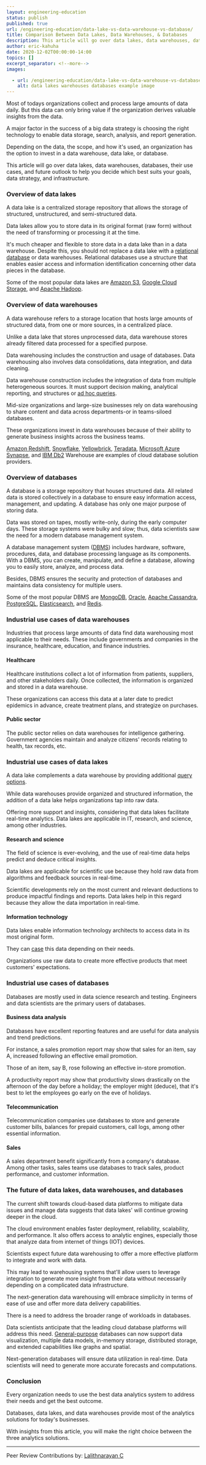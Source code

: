```yaml
---
layout: engineering-education
status: publish
published: true
url: /engineering-education/data-lake-vs-data-warehouse-vs-database/
title: Comparison Between Data Lakes, Data Warehouses, & Databases
description: This article will go over data lakes, data warehouses, databases, their use cases.
author: eric-kahuha
date: 2020-12-02T00:00:00-14:00
topics: []
excerpt_separator: <!--more-->
images:

  - url: /engineering-education/data-lake-vs-data-warehouse-vs-database/hero.jpg
    alt: data lakes warehouses databases example image
---
```

Most of todays organizations collect and process large amounts of data daily. But this data can only bring value if the organization derives valuable insights from the data.
<!--more-->
A major factor in the success of a big data strategy is choosing the right technology to enable data storage, search, analysis, and report generation.

Depending on the data, the scope, and how it's used, an organization has the option to invest in a data warehouse, data lake, or database.

This article will go over data lakes, data warehouses, databases, their use cases, and future outlook to help you decide which best suits your goals, data strategy, and infrastructure.

### Overview of data lakes
A data lake is a centralized storage repository that allows the storage of structured, unstructured, and semi-structured data.

Data lakes allow you to store data in its original format (raw form) without the need of transforming or processing it at the time.

It's much cheaper and flexible to store data in a data lake than in a data warehouse. Despite this, you should not replace a data lake with a [relational database](https://www.codecademy.com/articles/what-is-rdbms-sql#) or data warehouses. Relational databases use a structure that enables easier access and information identification concerning other data pieces in the database.

Some of the most popular data lakes are [Amazon S3](https://aws.amazon.com/s3/), [Google Cloud Storage](https://cloud.google.com/storage), and [Apache Hadoop](https://hadoop.apache.org/).

### Overview of data warehouses
A data warehouse refers to a storage location that hosts large amounts of structured data, from one or more sources, in a centralized place.

Unlike a data lake that stores unprocessed data, data warehouse stores already filtered data processed for a specified purpose.

Data warehousing includes the construction and usage of databases. Data warehousing also involves data consolidations, data integration, and data cleaning.

Data warehouse construction includes the integration of data from multiple heterogeneous sources. It must support decision making, analytical reporting, and structures or [ad hoc queries](https://www.techopedia.com/definition/30581/ad-hoc-query-sql-programming).

Mid-size organizations and large-size businesses rely on data warehousing to share content and data across departments-or in teams-siloed databases.

These organizations invest in data warehouses because of their ability to generate business insights across the business teams.

[Amazon Redshift](https://aws.amazon.com/redshift/), [Snowflake](https://www.snowflake.com/), [Yellowbrick](https://www.yellowbrick.com/), [Teradata](https://www.teradata.com/Products/Software/Database), [Microsoft Azure Synapse](https://azure.microsoft.com/en-us/services/synapse-analytics/), and [IBM Db2](https://www.ibm.com/support/knowledgecenter/SSCJDQ/com.ibm.swg.im.dashdb.doc/local_overview.html#) Warehouse are examples of cloud database solution providers.

### Overview of databases
A database is a storage repository that houses structured data. All related data is stored collectively in a database to ensure easy information access, management, and updating. A database has only one major purpose of storing data.

Data was stored on tapes, mostly write-only, during the early computer days. These storage systems were bulky and slow; thus, data scientists saw the need for a modern database management system.

A database management system ([DBMS](/engineering-education/understanding-dbms/)) includes hardware, software, procedures, data, and database processing language as its components. With a DBMS, you can create, manipulate, and define a database, allowing you to easily store, analyze, and process data.

Besides, DBMS ensures the security and protection of databases and maintains data consistency for multiple users.

Some of the most popular DBMS are [MongoDB](https://www.mongodb.com/), [Oracle](https://www.oracle.com/database/), [Apache Cassandra](http://cassandra.apache.org/), [PostgreSQL](https://www.postgresql.org/), [Elasticsearch](https://www.elastic.co/), and [Redis](https://redis.io/).

### Industrial use cases of data warehouses
Industries that process large amounts of data find data warehousing most applicable to their needs. These include governments and companies in the insurance, healthcare, education, and finance industries.

#### Healthcare
Healthcare institutions collect a lot of information from patients, suppliers, and other stakeholders daily. Once collected, the information is organized and stored in a data warehouse.

These organizations can access this data at a later date to predict epidemics in advance, create treatment plans, and strategize on purchases.

#### Public sector
The public sector relies on data warehouses for intelligence gathering. Government agencies maintain and analyze citizens' records relating to health, tax records, etc.

### Industrial use cases of data lakes
A data lake complements a data warehouse by providing additional [query options](https://docs.microsoft.com/en-us/odata/concepts/queryoptions-overview#).

While data warehouses provide organized and structured information, the addition of a data lake helps organizations tap into raw data.

Offering more support and insights, considering that data lakes facilitate real-time analytics. Data lakes are applicable in IT, research, and science, among other industries.

#### Research and science
The field of science is ever-evolving, and the use of real-time data helps predict and deduce critical insights.

Data lakes are applicable for scientific use because they hold raw data from algorithms and feedback sources in real-time.

Scientific developments rely on the most current and relevant deductions to produce impactful findings and reports. Data lakes help in this regard because they allow the data importation in real-time.

#### Information technology
Data lakes enable information technology architects to access data in its most original form.

They can [case](https://corrus.com/blog/docs/user-guide/corrus-basics/what-is-case-data/#) this data depending on their needs.

Organizations use raw data to create more effective products that meet customers' expectations.

### Industrial use cases of databases
Databases are mostly used in data science research and testing. Engineers and data scientists are the primary users of databases.

#### Business data analysis
Databases have excellent reporting features and are useful for data analysis and trend predictions.

For instance, a sales promotion report may show that sales for an item, say A, increased following an effective email promotion.

Those of an item, say B, rose following an effective in-store promotion.

A productivity report may show that productivity slows drastically on the afternoon of the day before a holiday; the employer might (deduce), that it's best to let the employees go early on the eve of holidays.

#### Telecommunication
Telecommunication companies use databases to store and generate customer bills, balances for prepaid customers, call logs, among other essential information.

#### Sales
A sales department benefit significantly from a company's database. Among other tasks, sales teams use databases to track sales, product performance, and customer information.

### The future of data lakes, data warehouses, and databases
The current shift towards cloud-based data platforms to mitigate data issues and manage data suggests that data lakes' will continue growing deeper in the cloud.

The cloud environment enables faster deployment, reliability, scalability, and performance. It also offers access to analytic engines, especially those that analyze data from internet of things (IOT) devices.

Scientists expect future data warehousing to offer a more effective platform to integrate and work with data.

This may lead to warehousing systems that'll allow users to leverage integration to generate more insight from their data without necessarily depending on a complicated data infrastructure.

The next-generation data warehousing will embrace simplicity in terms of ease of use and offer more data delivery capabilities.

There is a need to address the broader range of workloads in databases.

Data scientists anticipate that the leading cloud database platforms will address this need. [General-purpose](https://alison.com/learning/courses/236/topic-database-management-systems#) databases can now support data visualization, multiple data models, in-memory storage, distributed storage, and extended capabilities like graphs and spatial.

Next-generation databases will ensure data utilization in real-time. Data scientists will need to generate more accurate forecasts and computations.

### Conclusion
Every organization needs to use the best data analytics system to address their needs and get the best outcome.

Databases, data lakes, and data warehouses provide most of the analytics solutions for today's businesses.

With insights from this article, you will make the right choice between the three analytics solutions.

---
Peer Review Contributions by: [Lalithnarayan C](/engineering-education/authors/lalithnarayan-c/)

